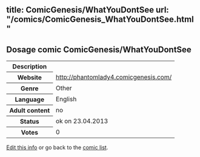 title: ComicGenesis/WhatYouDontSee
url: "/comics/ComicGenesis_WhatYouDontSee.html"
---
Dosage comic ComicGenesis/WhatYouDontSee
-----------------------------------------

<table class="comicinfo">
<tr>
<th>Description</th><td></td>
</tr>
<tr>
<th>Website</th><td><a href="http://phantomlady4.comicgenesis.com/">http://phantomlady4.comicgenesis.com/</a></td>
</tr>
<tr>
<th>Genre</th><td>Other</td>
</tr>
<tr>
<th>Language</th><td>English</td>
</tr>
<tr>
<th>Adult content</th><td>no</td>
</tr>
<tr>
<th>Status</th><td>ok on 23.04.2013</td>
</tr>
<tr>
<th>Votes</th><td>0</div></td>
</tr>
</table>

[Edit this info](/comics/ComicGenesis_WhatYouDontSee_edit.html) or go back to the [comic list](../comic-index.html).
